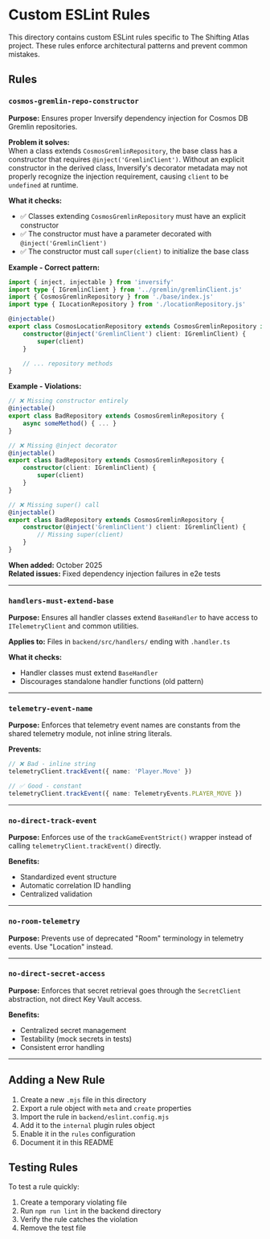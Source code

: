 # Custom ESLint Rules

This directory contains custom ESLint rules specific to The Shifting Atlas project. These rules enforce architectural patterns and prevent common mistakes.

## Rules

### `cosmos-gremlin-repo-constructor`

**Purpose:** Ensures proper Inversify dependency injection for Cosmos DB Gremlin repositories.

**Problem it solves:**  
When a class extends `CosmosGremlinRepository`, the base class has a constructor that requires `@inject('GremlinClient')`. Without an explicit constructor in the derived class, Inversify's decorator metadata may not properly recognize the injection requirement, causing `client` to be `undefined` at runtime.

**What it checks:**

-   ✅ Classes extending `CosmosGremlinRepository` must have an explicit constructor
-   ✅ The constructor must have a parameter decorated with `@inject('GremlinClient')`
-   ✅ The constructor must call `super(client)` to initialize the base class

**Example - Correct pattern:**

```typescript
import { inject, injectable } from 'inversify'
import type { IGremlinClient } from '../gremlin/gremlinClient.js'
import { CosmosGremlinRepository } from './base/index.js'
import type { ILocationRepository } from './locationRepository.js'

@injectable()
export class CosmosLocationRepository extends CosmosGremlinRepository implements ILocationRepository {
    constructor(@inject('GremlinClient') client: IGremlinClient) {
        super(client)
    }

    // ... repository methods
}
```

**Example - Violations:**

```typescript
// ❌ Missing constructor entirely
@injectable()
export class BadRepository extends CosmosGremlinRepository {
    async someMethod() { ... }
}

// ❌ Missing @inject decorator
@injectable()
export class BadRepository extends CosmosGremlinRepository {
    constructor(client: IGremlinClient) {
        super(client)
    }
}

// ❌ Missing super() call
@injectable()
export class BadRepository extends CosmosGremlinRepository {
    constructor(@inject('GremlinClient') client: IGremlinClient) {
        // Missing super(client)
    }
}
```

**When added:** October 2025  
**Related issues:** Fixed dependency injection failures in e2e tests

---

### `handlers-must-extend-base`

**Purpose:** Ensures all handler classes extend `BaseHandler` to have access to `ITelemetryClient` and common utilities.

**Applies to:** Files in `backend/src/handlers/` ending with `.handler.ts`

**What it checks:**

-   Handler classes must extend `BaseHandler`
-   Discourages standalone handler functions (old pattern)

---

### `telemetry-event-name`

**Purpose:** Enforces that telemetry event names are constants from the shared telemetry module, not inline string literals.

**Prevents:**

```typescript
// ❌ Bad - inline string
telemetryClient.trackEvent({ name: 'Player.Move' })

// ✅ Good - constant
telemetryClient.trackEvent({ name: TelemetryEvents.PLAYER_MOVE })
```

---

### `no-direct-track-event`

**Purpose:** Enforces use of the `trackGameEventStrict()` wrapper instead of calling `telemetryClient.trackEvent()` directly.

**Benefits:**

-   Standardized event structure
-   Automatic correlation ID handling
-   Centralized validation

---

### `no-room-telemetry`

**Purpose:** Prevents use of deprecated "Room" terminology in telemetry events. Use "Location" instead.

---

### `no-direct-secret-access`

**Purpose:** Enforces that secret retrieval goes through the `SecretClient` abstraction, not direct Key Vault access.

**Benefits:**

-   Centralized secret management
-   Testability (mock secrets in tests)
-   Consistent error handling

---

## Adding a New Rule

1. Create a new `.mjs` file in this directory
2. Export a rule object with `meta` and `create` properties
3. Import the rule in `backend/eslint.config.mjs`
4. Add it to the `internal` plugin rules object
5. Enable it in the `rules` configuration
6. Document it in this README

## Testing Rules

To test a rule quickly:

1. Create a temporary violating file
2. Run `npm run lint` in the backend directory
3. Verify the rule catches the violation
4. Remove the test file
